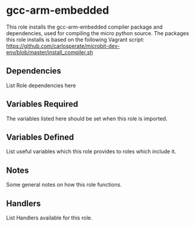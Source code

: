 # gcc-arm-embedded #

This role installs the gcc-arm-embedded compiler package and dependencies, used for compiling the micro python source.
The packages this role installs is based on the following Vagrant script: <https://github.com/carlosperate/microbit-dev-env/blob/master/install_compiler.sh>

## Dependencies ##

List Role dependencies here

## Variables Required ##

The variables listed here should be set when this role is imported.

## Variables Defined ##

List useful variables which this role provides to roles which include it.

## Notes ##

Some general notes on how this role functions.

## Handlers ##

List Handlers available for this role.
